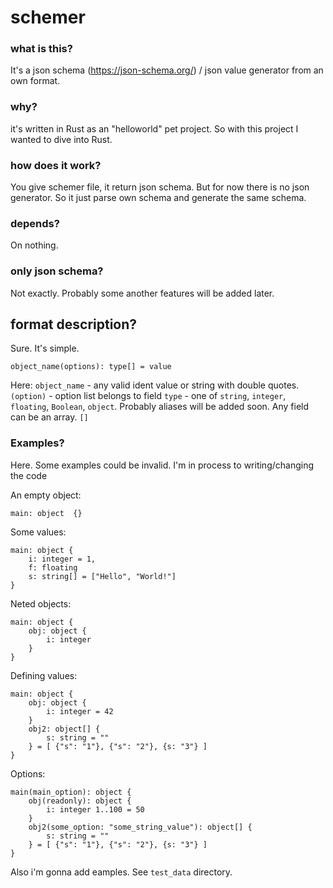 # schemer

### what is this?

It's a json schema (https://json-schema.org/) / json value generator from an own format.

### why?

it's written in Rust as an "helloworld" pet project. So with this project I wanted to dive into Rust.

### how does it work? 

You give schemer file, it return json schema. But for now there is no json generator. So it just parse own schema and generate the same schema. 

### depends?

On nothing.

### only json schema?

Not exactly. Probably some another features will be added later.

## format description?

Sure. It's simple.
```
object_name(options): type[] = value
```
Here: 
`object_name` - any valid ident value or string with double quotes.
`(option)` - option list belongs to field
`type` - one of `string`, `integer`, `floating`, `Boolean`, `object`. Probably aliases will be added soon. Any field can be an array. `[]`

### Examples?

Here. Some examples could be invalid. I'm in process to writing/changing the code

An empty object:
```
main: object  {}
```

Some values:
```
main: object {
    i: integer = 1,
    f: floating
    s: string[] = ["Hello", "World!"]
}
```

Neted objects:
```
main: object {
    obj: object {
        i: integer
    }
}
```

Defining values: 
```
main: object {
    obj: object {
        i: integer = 42
    }
    obj2: object[] {
        s: string = ""
    } = [ {"s": "1"}, {"s": "2"}, {s: "3"} ]
} 
```

Options: 
```
main(main_option): object {
    obj(readonly): object {
        i: integer 1..100 = 50
    }
    obj2(some_option: "some_string_value"): object[] {
        s: string = ""
    } = [ {"s": "1"}, {"s": "2"}, {s: "3"} ]
} 
```

Also i'm gonna add eamples. See `test_data` directory.
